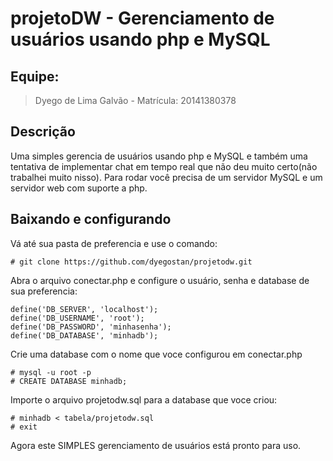 # projetoDW - Gerenciamento de usuários usando php e MySQL

## Equipe:
  > Dyego de Lima Galvão - Matrícula: 20141380378


## Descrição

Uma simples gerencia de usuários usando php e MySQL e também uma tentativa de implementar chat em tempo real que não deu muito certo(não trabalhei muito nisso).
Para rodar você precisa de um servidor MySQL e um servidor web com suporte a php.

## Baixando e configurando

Vá até sua pasta de preferencia e use o comando:
  
    # git clone https://github.com/dyegostan/projetodw.git

Abra o arquivo  conectar.php e configure o usuário, senha e database de sua preferencia:

    define('DB_SERVER', 'localhost');
    define('DB_USERNAME', 'root');
    define('DB_PASSWORD', 'minhasenha');
    define('DB_DATABASE', 'minhadb');

Crie uma database com o nome que voce configurou em conectar.php

    # mysql -u root -p
    # CREATE DATABASE minhadb;

Importe o arquivo projetodw.sql para a database que voce criou:

    # minhadb < tabela/projetodw.sql
    # exit


Agora este SIMPLES gerenciamento de usuários está pronto para uso.
